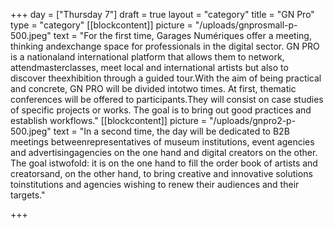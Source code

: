 +++
day = ["Thursday 7"]
draft = true
layout = "category"
title = "GN Pro"
type = "category"
[[blockcontent]]
picture = "/uploads/gnprosmall-p-500.jpeg"
text = "For the first time, Garages Numériques offer a meeting, thinking andexchange space for professionals in the digital sector. GN PRO is a nationaland international platform that allows them to network, attendmasterclasses, meet local and international artists but also to discover theexhibition through a guided tour.With the aim of being practical and concrete, GN PRO will be divided intotwo times. At first, thematic conferences will be offered to participants.They will consist on case studies of specific projects or works. The goal is to bring out good practices and establish workflows."
[[blockcontent]]
picture = "/uploads/gnpro2-p-500.jpeg"
text = "In a second time, the day will be dedicated to B2B meetings betweenrepresentatives of museum institutions, event agencies and advertisingagencies on the one hand and digital creators on the other. The goal istwofold: it is on the one hand to fill the order book of artists and creatorsand, on the other hand, to bring creative and innovative solutions toinstitutions and agencies wishing to renew their audiences and their targets."

+++
